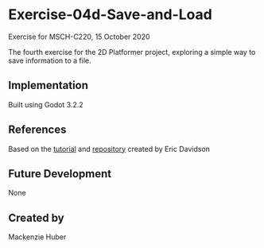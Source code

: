 # Exercise-04d-Save-and-Load
Exercise for MSCH-C220, 15 October 2020

The fourth exercise for the 2D Platformer project, exploring a simple way to save information to a file.

## Implementation
Built using Godot 3.2.2

## References
Based on the [tutorial](https://www.youtube.com/watch?v=ygGaN1EOQEA) and [repository](https://github.com/erdavids/Godot-Save-System) created by Eric Davidson

## Future Development
None

## Created by 
Mackenzie Huber
